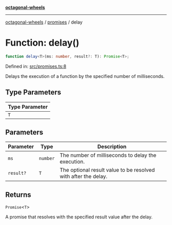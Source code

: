 [**octagonal-wheels**](../../../../README.md)

***

[octagonal-wheels](../../../../globals.md) / [promises](../README.md) / delay

# Function: delay()

```ts
function delay<T>(ms: number, result?: T): Promise<T>;
```

Defined in: [src/promises.ts:8](https://github.com/vrtmrz/octagonal-wheels/blob/main/src/promises.ts#L8)

Delays the execution of a function by the specified number of milliseconds.

## Type Parameters

| Type Parameter |
| ------ |
| `T` |

## Parameters

| Parameter | Type | Description |
| ------ | ------ | ------ |
| `ms` | `number` | The number of milliseconds to delay the execution. |
| `result?` | `T` | The optional result value to be resolved with after the delay. |

## Returns

`Promise`\<`T`\>

A promise that resolves with the specified result value after the delay.
